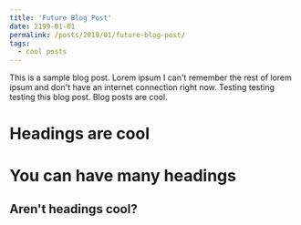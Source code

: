 ```yaml
---
title: 'Future Blog Post'
date: 2199-01-01
permalink: /posts/2019/01/future-blog-post/
tags:
  - cool posts
---
```


This is a sample blog post. Lorem ipsum I can't remember the rest of lorem ipsum and don't have an internet connection right now. Testing testing testing this blog post. Blog posts are cool.

Headings are cool
======

You can have many headings
======

Aren't headings cool?
------

